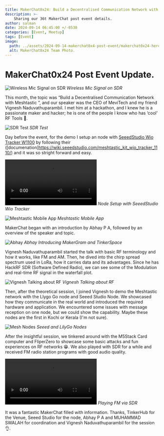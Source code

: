```yaml
---
title: MakerChat0x24: Build a Decentralised Communication Network with Meshtastic - Post Event Update. 
description: >-
    Sharing our 36t MakerChat post event details. 
author: salman
date: 2024-09-14 06:45:00 +/-0530
categories: [Event, Meetup]
tags: [Event]
image:
  path: ../assets/2024-09-14-makerchat0x4-post-event/makerchat0x24-heroshot.jpg
  alt: MakerChat0x24 Team Photo.
---
```


# MakerChat0x24 Post Event Update.  

![Wireless Mic Signal on SDR](../assets/2024-09-14-makerchat0x4-post-even/WirlessMiconSDR.jpg)
_Wireless Mic Signal on SDR_

This month, the topic was “Build a Decentralised Communication Network with Meshtastic ”, and our speaker was the CEO of MeviTech and my friend Vignesh Naduvathuparambil. I met him at a hackathon, and I knew he is a passionate maker and hacker; he is one of the people I know who has ‘cool’ RF Tools 📡.

![SDR Test](../assets/2024-09-14-makerchat0x4-post-even/sdrtest.jpg)
_SDR Test_

Day before the event, for the demo I setup an node with [SeeedStudio Wio Tracker W1100](hhttps://www.seeedstudio.com/Wio-Tracker-1110-Dev-Kit-for-Meshtastic.html) by following their ([documenation]https://wiki.seeedstudio.com/meshtastic_kit_wio_tracker_1110/) and it was so stright forward and easy. 

![Node Setup with SeeedStudio Wio Tracker](../assets/2024-09-14-makerchat0x4-post-even/Node1.mov)
_Node Setup with SeeedStudio Wio Tracker_

![Meshtastic Mobile App](../assets/2024-09-14-makerchat0x4-post-even/MobileApp.JPG)
_Meshtastic Mobile App_

MakerChat began with an introduction by Abhay P A, followed by an overview of the speaker and topic.

![Abhay](../assets/2024-09-14-makerchat0x4-post-even/AbhaySharing.jpg)
_Abhay Introducing MakerGram and TinkerSpace_

Vignesh Naduvathuparambil started the talk with basic RF terminology and how it works, like FM and AM. Then, he dived into the chirp spread spectrum used in LoRa, how it carries data and its advantages. Since he has HackRF SDR (Software Defined Radio), we can see some of the Modulation and real-time RF signal in the waterfall plot. 

![Vignesh Talking about RF](../assets/2024-09-14-makerchat0x4-post-even/Vignesh.jpg)
_Vignesh Talking about RF_
 
Then, after the theoretical session, I joined Vignesh to demo the Meshtastic network with the Llygo Go node and Seeed Studio Node. We showcased how they communicate in the real world and introduced the required hardware and application. We encountered some issues with message reception on one node, but we could show the capability. Maybe these nodes are the first in Kochi or Kerala (I'm not sure). 

![Mesh Nodes](../assets/2024-09-14-makerchat0x4-post-even/MeshNode.jpg)
_Seeed and LilyGo Nodes_

After the insightful session, we tinkered around with the M5Stack Card computer and FliperZero to showcase some basic attacks and fun experiences on RF networks 😁. We also played with SDR for a while and received FM radio station programs with good audio quality.

![FM via SDR](../assets/2024-09-14-makerchat0x4-post-even/FMviaSDR.mov)
_Playing FM via SDR_

It was a fantastic MakerChat filled with information. Thanks, TinkerHub for the Venue, Seeed Studio for the node, Abhay P A and MUHAMMAD SWALAH for coordination and Vignesh Naduvathuparambil for the session 👌. 

